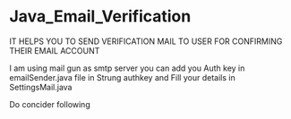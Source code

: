 # Java_Email_Verification
IT HELPS YOU TO SEND VERIFICATION MAIL TO USER FOR CONFIRMING THEIR EMAIL ACCOUNT 





I am using mail gun as smtp server you can add you Auth key in emailSender.java file in Strung authkey and Fill your details in SettingsMail.java 


Do concider following
